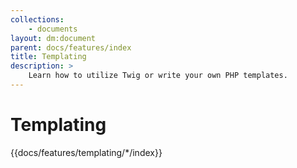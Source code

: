 ```yaml
---
collections: 
    - documents
layout: dm:document
parent: docs/features/index
title: Templating
description: >
    Learn how to utilize Twig or write your own PHP templates.
---
```


# Templating

{{docs/features/templating/*/index}}

